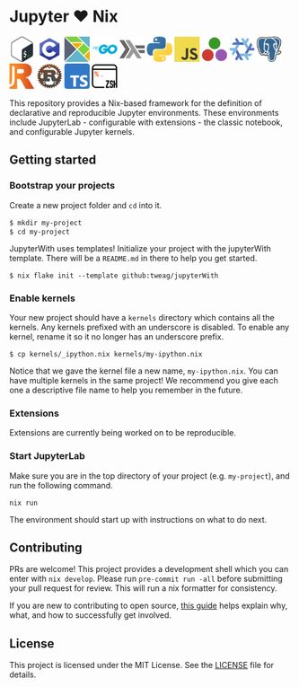 # Jupyter :heart: Nix

<p float="left">
  <img src="kernels/available/bash/logo64.png" width="45" />
  <img src="kernels/available/c/logo64.png" width="45" />
  <img src="kernels/available/elm/logo64.png" width="45" />
  <img src="kernels/available/go/logo64.png" width="45" />
  <img src="kernels/available/haskell/logo64.png" width="45" />
  <img src="kernels/available/python/logo64.png" width="45" />
  <img src="kernels/available/javascript/logo64.png" width="45" />
  <img src="kernels/available/julia/logo64.png" width="45" />
  <img src="kernels/available/nix/logo64.png" width="45" />
  <img src="kernels/available/postgres/logo64.png" width="45" />
  <img src="kernels/available/r/logo64.png" width="45" />
  <img src="kernels/available/rust/logo64.png" width="45" />
  <img src="kernels/available/typescript/logo64.png" width="45" />
  <img src="kernels/available/zsh/logo64.png" width="45" />
</p>

This repository provides a Nix-based framework for the definition of
declarative and reproducible Jupyter environments. These environments
include JupyterLab - configurable with extensions - the classic notebook,
and configurable Jupyter kernels.

## Getting started

### Bootstrap your projects

Create a new project folder and `cd` into it.

```shell
$ mkdir my-project
$ cd my-project
```

JupyterWith uses templates! Initialize your project with the jupyterWith template. There will be a `README.md` in there to help you get started.

```shell
$ nix flake init --template github:tweag/jupyterWith
```

### Enable kernels

Your new project should have a `kernels` directory which contains all the kernels. Any kernels prefixed with an underscore is disabled. To enable any kernel, rename it so it no longer has an underscore prefix.

```shell
$ cp kernels/_ipython.nix kernels/my-ipython.nix
```

Notice that we gave the kernel file a new name, `my-ipython.nix`. You can have multiple kernels in the same project! We recommend you give each one a descriptive file name to help you remember in the future.

### Extensions

Extensions are currently being worked on to be reproducible.

### Start JupyterLab

Make sure you are in the top directory of your project (e.g. `my-project`), and run the following command.

```shell
nix run
```

The environment should start up with instructions on what to do next.

## Contributing

PRs are welcome! This project provides a development shell which you can enter with `nix develop`. Please run `pre-commit run -all` before submitting your pull request for review. This will run a nix formatter for consistency.

If you are new to contributing to open source, [this guide](https://opensource.guide/how-to-contribute/) helps explain why, what, and how to successfully get involved.

## License

This project is licensed under the MIT License. See the [LICENSE](LICENSE) file for details.

